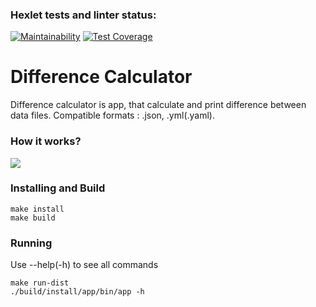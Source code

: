### Hexlet tests and linter status:
[![Maintainability](https://api.codeclimate.com/v1/badges/1d66404e424a42b7388e/maintainability)](https://codeclimate.com/github/DmitryVerchenko/java-project-71/maintainability)
[![Test Coverage](https://api.codeclimate.com/v1/badges/1d66404e424a42b7388e/test_coverage)](https://codeclimate.com/github/DmitryVerchenko/java-project-71/test_coverage)
# Difference Calculator
Difference calculator is app, that calculate and print difference between data files. Compatible formats : .json, .yml(.yaml).
### How it works?
<a href="https://asciinema.org/a/OVQIlhOZpFw1Z4ZWA3VP7hL67" target="_blank"><img src="https://asciinema.org/a/OVQIlhOZpFw1Z4ZWA3VP7hL67.svg" /></a>
### Installing and Build
```
make install
make build
```
### Running
Use --help(-h) to see all commands
```
make run-dist  
./build/install/app/bin/app -h
```
